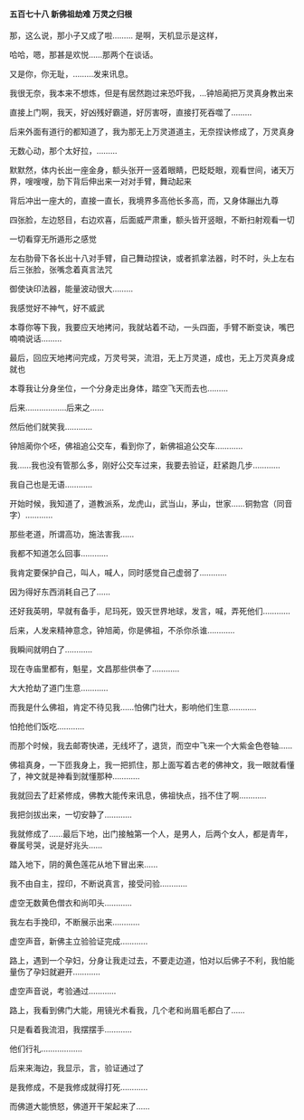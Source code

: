 #### 五百七十八 新佛祖劫难 万灵之归根

那，这么说，那小子又成了啦………
是啊，天机显示是这样，

哈哈，嗯，那甚是欢悦……那两个在谈话。

又是你，你无耻，………发来讯息。

我很无奈，我本来不想炼，但是有居然跑过来恐吓我，…钟旭蔺把万灵真身教出来

直接上门啊，我天，好凶残好霸道，好厉害呀，直接打死吞噬了………

后来外面有道行的都知道了，我为那无上万灵道道主，无奈捏诀修成了，万灵真身

无数心动，那个太好拉，………

默默然，体内长出一座金身，额头张开一竖着眼睛，巴眨眨眼，观看世间，诸天万界，嗖嗖嗖，肋下背后伸出来一对对手臂，舞动起来


背后冲出一座大的，直接一直长，我境界多高他长多高，而，又身体蹦出九尊

四张脸，左边怒目，右边欢喜，后面威严肃重，额头皆开竖眼，不断扫射观看一切

一切看穿无所遁形之感觉


左右肋骨下各长出十八对手臂，自己舞动捏诀，或者抓拿法器，时不时，头上左右后三张脸，张嘴念着真言法咒

御使诀印法器，能量波动很大………

我感觉好不神气，好不威武

本尊你等下我，我要应天地拷问，我就站着不动，一头四面，手臂不断变诀，嘴巴喃喃说话………


最后，回应天地拷问完成，万灵号哭，流泪，无上万灵道，成也，无上万灵真身成就也

本尊我让分身坐位，一个分身走出身体，踏空飞天而去也………

后来………………后来之……

然后他们就笑我…………

钟旭蔺你个呸，佛祖追公交车，看到你了，新佛祖追公交车…………

我……我也没有管那么多，刚好公交车过来，我要去验证，赶紧跑几步…………

我自己也是无语…………

开始时候，我知道了，道教派系，龙虎山，武当山，茅山，世家……铜勃宫（同音字）…………

那些老道，所谓高功，施法害我……

我都不知道怎么回事…………

我肯定要保护自己，叫人，喊人，同时感觉自己虚弱了…………


因为得好东西消耗自己了……


还好我英明，早就有备手，尼玛死，毁灭世界地球，发言，喊，弄死他们…………


后来，人发来精神意念，钟旭蔺，你是佛祖，不杀你杀谁…………

我瞬间就明白了…………

现在寺庙里都有，魁星，文昌那些供奉了…………

大大抢劫了道门生意…………

而我是什么佛祖，肯定不待见我……怕佛门壮大，影响他们生意…………

怕抢他们饭吃…………


而那个时候，我去邮寄快递，无线坏了，退货，而空中飞来一个大紫金色卷轴……

佛祖真身，一下匝我身上，我一把抓住，那上面写着古老的佛神文，我一眼就看懂了，神文就是神看到就懂那种…………

我就回去了赶紧修成，佛教大能传来讯息，佛祖快点，挡不住了啊…………

我把剑拔出来，一切安静了…………

我就修成了……最后下地，出门接触第一个人，是男人，后两个女人，都是青年，眷属号哭，说是好兆头……

踏入地下，阴的黄色莲花从地下冒出来……

我不由自主，捏印，不断说真言，接受问验…………

虚空无数黄色僧衣和尚叩头…………

我左右手挽印，不断展示出来…………

虚空声音，新佛主立验验证完成…………

路上，遇到一个孕妇，分身让我走过去，不要走边道，怕对以后佛子不利，我怕能量伤了孕妇就避开…………

虚空声音说，考验通过…………

路上，我看到佛门大能，用镜光术看我，几个老和尚眉毛都白了……

只是看着我流泪，我摆摆手…………

他们行礼………………

后来来海边，我显示，言，验证通过了

是我修成，不是我修成就得打死…………

而佛道大能愤怒，佛道开干架起来了……